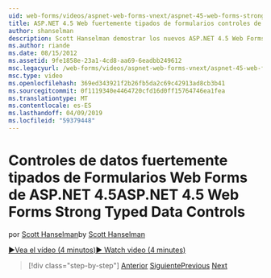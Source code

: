 ```yaml
---
uid: web-forms/videos/aspnet-web-forms-vnext/aspnet-45-web-forms-strong-typed-data-controls
title: ASP.NET 4.5 Web fuertemente tipados de formularios controles de datos | Microsoft Docs
author: shanselman
description: Scott Hanselman demostrar los nuevos ASP.NET 4.5 Web Forms seguro escrito datos controles.
ms.author: riande
ms.date: 08/15/2012
ms.assetid: 9fe1858e-23a1-4cd8-aa69-6eadbb249612
msc.legacyurl: /web-forms/videos/aspnet-web-forms-vnext/aspnet-45-web-forms-strong-typed-data-controls
msc.type: video
ms.openlocfilehash: 369ed343921f2b26fb5da2c69c42913ad8cb3b41
ms.sourcegitcommit: 0f1119340e4464720cfd16d0ff15764746ea1fea
ms.translationtype: MT
ms.contentlocale: es-ES
ms.lasthandoff: 04/09/2019
ms.locfileid: "59379448"
---
```

# <a name="aspnet-45-web-forms-strong-typed-data-controls"></a><span data-ttu-id="74478-103">Controles de datos fuertemente tipados de Formularios Web Forms de ASP.NET 4.5</span><span class="sxs-lookup"><span data-stu-id="74478-103">ASP.NET 4.5 Web Forms Strong Typed Data Controls</span></span>

<span data-ttu-id="74478-104">por [Scott Hanselman](https://github.com/shanselman)</span><span class="sxs-lookup"><span data-stu-id="74478-104">by [Scott Hanselman](https://github.com/shanselman)</span></span>

[<span data-ttu-id="74478-105">&#9654;Vea el vídeo (4 minutos)</span><span class="sxs-lookup"><span data-stu-id="74478-105">&#9654; Watch video (4 minutes)</span></span>](https://channel9.msdn.com/Blogs/ASP-NET-Site-Videos/aspnet-45-web-forms-strong-typed-data-controls)

> [!div class="step-by-step"]
> <span data-ttu-id="74478-106">[Anterior](aspnet-45-web-forms-model-binding.md)
> [Siguiente](aspnet-vnext-videos-bundling-and-minification.md)</span><span class="sxs-lookup"><span data-stu-id="74478-106">[Previous](aspnet-45-web-forms-model-binding.md)
[Next](aspnet-vnext-videos-bundling-and-minification.md)</span></span>
